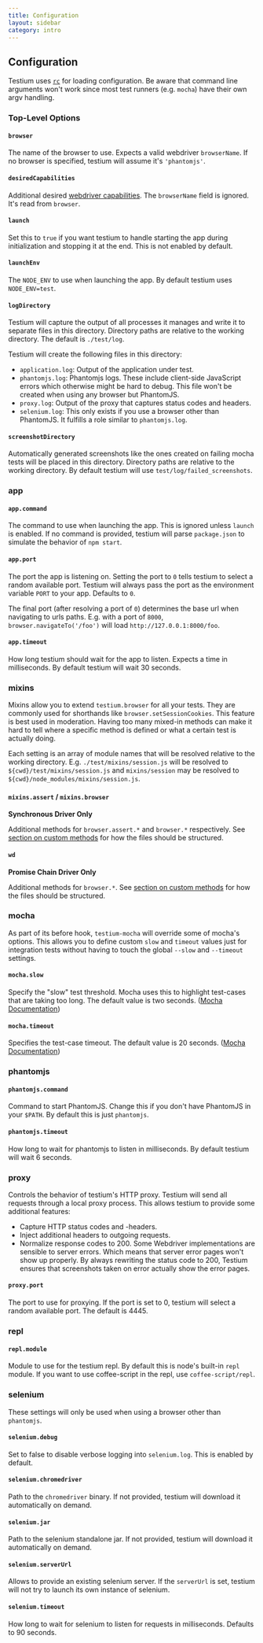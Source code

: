 ```yaml
---
title: Configuration
layout: sidebar
category: intro
---
```


## Configuration

Testium uses [`rc`](https://www.npmjs.com/package/rc) for loading configuration.
Be aware that command line arguments won't work
since most test runners (e.g. `mocha`) have their own argv handling.

### Top-Level Options

#### `browser`

The name of the browser to use.
Expects a valid webdriver `browserName`.
If no browser is specified, testium will assume it's `'phantomjs'`.

#### `desiredCapabilities`

Additional desired [webdriver capabilities](https://code.google.com/p/selenium/wiki/DesiredCapabilities).
The `browserName` field is ignored. It's read from `browser`.

#### `launch`

Set this to `true` if you want testium to handle starting the app during initialization and stopping it at the end.
This is not enabled by default.

#### `launchEnv`

The `NODE_ENV` to use when launching the app.
By default testium uses `NODE_ENV=test`.

#### `logDirectory`

Testium will capture the output of all processes it manages
and write it to separate files in this directory.
Directory paths are relative to the working directory.
The default is `./test/log`.

Testium will create the following files in this directory:

* `application.log`: Output of the application under test.
* `phantomjs.log`: Phantomjs logs.
  These include client-side JavaScript errors which otherwise might be hard to debug. 
  This file won't be created when using any browser but PhantomJS.
* `proxy.log`: Output of the proxy that captures status codes and headers.
* `selenium.log`: This only exists if you use a browser other than PhantomJS. It fulfills a role similar to `phantomjs.log`.

#### `screenshotDirectory`

Automatically generated screenshots like the ones created on failing mocha tests will be placed in this directory.
Directory paths are relative to the working directory.
By default testium will use `test/log/failed_screenshots`.

### app

#### `app.command`

The command to use when launching the app.
This is ignored unless `launch` is enabled.
If no command is provided, testium will parse `package.json` to simulate the behavior of `npm start`.

#### `app.port`

The port the app is listening on.
Setting the port to `0` tells testium to select a random available port.
Testium will always pass the port as the environment variable `PORT` to your app.
Defaults to `0`.

The final port (after resolving a port of `0`) determines the base url when navigating to urls paths.
E.g. with a port of `8000`, `browser.navigateTo('/foo')` will load `http://127.0.0.1:8000/foo`.

#### `app.timeout`

How long testium should wait for the app to listen.
Expects a time in milliseconds.
By default testium will wait 30 seconds.

### mixins

Mixins allow you to extend `testium.browser` for all your tests.
They are commonly used for shorthands like `browser.setSessionCookies`.
This feature is best used in moderation.
Having too many mixed-in methods can make it hard to tell where a specific method is defined or what a certain test is actually doing.

Each setting is an array of module names that will be resolved relative to the working directory. E.g. `./test/mixins/session.js` will be resolved to `${cwd}/test/mixins/session.js` and `mixins/session` may be resolved to `${cwd}/node_modules/mixins/session.js`.

#### `mixins.assert` / `mixins.browser`

**Synchronous Driver Only**

Additional methods for `browser.assert.*` and `browser.*` respectively.
See [section on custom methods](todo.html) for how the files should be structured.

#### `wd`

**Promise Chain Driver Only**

Additional methods for `browser.*`.
See [section on custom methods](todo.html) for how the files should be structured.

### mocha

As part of its before hook, `testium-mocha` will override some of mocha's options.
This allows you to define custom `slow` and `timeout` values just for integration tests without having to touch the global `--slow` and `--timeout` settings.

#### `mocha.slow`

Specify the "slow" test threshold.
Mocha uses this to highlight test-cases that are taking too long.
The default value is two seconds.
([Mocha Documentation](http://mochajs.org/#s-slow-lt-ms-gt))

#### `mocha.timeout`

Specifies the test-case timeout. The default value is 20 seconds.
([Mocha Documentation](http://mochajs.org/#t-timeout-lt-ms-gt))

### phantomjs

#### `phantomjs.command`

Command to start PhantomJS.
Change this if you don't have PhantomJS in your `$PATH`.
By default this is just `phantomjs`.

#### `phantomjs.timeout`

How long to wait for phantomjs to listen in milliseconds.
By default testium will wait 6 seconds.

### proxy

Controls the behavior of testium's HTTP proxy.
Testium will send all requests through a local proxy process.
This allows testium to provide some additional features:

* Capture HTTP status codes and -headers.
* Inject additional headers to outgoing requests.
* Normalize response codes to 200.
  Some Webdriver implementations are sensible to server errors.
  Which means that server error pages won't show up properly.
  By always rewriting the status code to 200,
  Testium ensures that screenshots taken on error actually show the error pages.

#### `proxy.port`

The port to use for proxying.
If the port is set to 0, testium will select a random available port.
The default is 4445.

### repl

#### `repl.module`

Module to use for the testium repl.
By default this is node's built-in `repl` module.
If you want to use coffee-script in the repl, use `coffee-script/repl`.

### selenium

These settings will only be used when using a browser other than `phantomjs`.

#### `selenium.debug`

Set to false to disable verbose logging into `selenium.log`.
This is enabled by default.

#### `selenium.chromedriver`

Path to the `chromedriver` binary.
If not provided, testium will download it automatically on demand.

#### `selenium.jar`

Path to the selenium standalone jar.
If not provided, testium will download it automatically on demand.

#### `selenium.serverUrl`

Allows to provide an existing selenium server.
If the `serverUrl` is set, testium will not try to launch its own instance of selenium.

#### `selenium.timeout`

How long to wait for selenium to listen for requests in milliseconds.
Defaults to 90 seconds.
